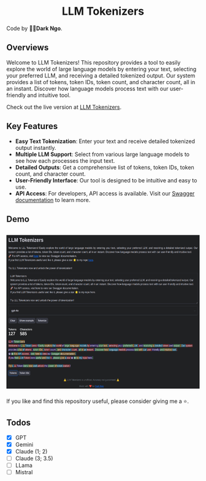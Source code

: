 <h1 align="center">LLM Tokenizers</h1>

Code by 🧑‍💻**Dark Ngo**.

## Overviews

Welcome to LLM Tokenizers! This repository provides a tool to easily explore the world of large language models by entering your text, selecting your preferred LLM, and receiving a detailed tokenized output. Our system provides a list of tokens, token IDs, token count, and character count, all in an instant. Discover how language models process text with our user-friendly and intuitive tool.

Check out the live version at [LLM Tokenizers](http://tokenizers.darkngo.tech).

## Key Features

- **Easy Text Tokenization**: Enter your text and receive detailed tokenized output instantly.
- **Multiple LLM Support**: Select from various large language models to see how each processes the input text.
- **Detailed Outputs**: Get a comprehensive list of tokens, token IDs, token count, and character count.
- **User-Friendly Interface**: Our tool is designed to be intuitive and easy to use.
- **API Access**: For developers, API access is available. Visit our [Swagger documentation](./docs) to learn more.

## Demo
<h2 align="center">
  <img src="https://raw.githubusercontent.com/datnnt1997/llm_tokenizers/master/statics/screenshot.png" width="680" height="400">
</h2>

If you like and find this repository useful, please consider giving me a ⭐.

## Todos

- [x] GPT
- [x] Gemini
- [x] Claude (1; 2) 
- [ ] Claude (3; 3.5)
- [ ] LLama
- [ ] Mistral

